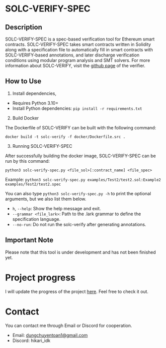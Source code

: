 # SOLC-VERIFY-SPEC

## Description
SOLC-VERIFY-SPEC is a spec-based verification tool for Ethereum smart contracts. SOLC-VERIFY-SPEC takes smart contracts written in Solidity along with a specification file to automatically fill in smart contracts with SOLC-VERIFY-based annotations, and later discharge verification conditions using modular program analysis and SMT solvers.
For more information about SOLC-VERIFY, visit the [github page](https://github.com/SRI-CSL/solidity) of the verifier.

## How to Use

1. Install dependencies,

- Requires Python 3.10+
- Install Python dependencies: `pip install -r requirements.txt`

2. Build Docker

The Dockerfile of SOLC-VERIFY can be built with the following command:

```shell
docker build -t solc-verify -f docker/Dockerfile.src .
```

3. Running SOLC-VERIFY-SPEC

After successfully building the docker image, SOLC-VERIFY-SPEC can be run by this command:
```shell
python3 solc-verify-spec.py <file_sol>[:contract_name] <file_spec>
```
Example: `python3 solc-verify-spec.py examples/Test2/test2.sol:Example2 examples/Test2/test2.spec`

You can also type `python3 solc-verify-spec.py -h` to print the optional arguments, but we also list them below.
- `h`, `--help`: Show the help message and exit.
- `--grammar <file_lark>`: Path to the .lark grammar to define the specification language.
- `--no-run`: Do not run the solc-verify after generating annotations.

## Important Note
Please note that this tool is under development and has not been finished yet.

# Project progress 
I will update the progress of the project [here](https://docs.google.com/document/d/1yTYbbY1E0_Z1m4hF7S2beyjzZTqIQ_6BC8W1GNmKNWU/edit?usp=sharing). Feel free to check it out.

# Contact
You can contact me through Email or Discord for cooperation.
- Email: dungchuyentoan1@gmail.com
- Discord: hikari_idk
